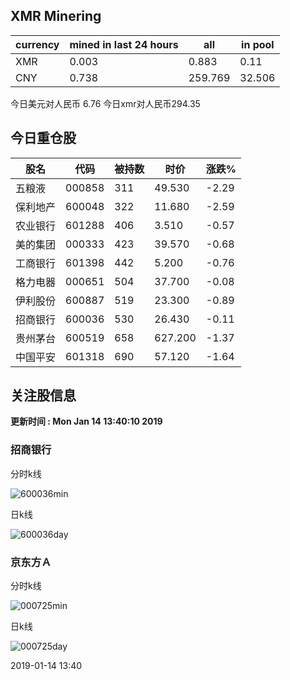 ## XMR Minering

|currency|mined in last 24 hours|all|in pool|
|---|---|---|---|
|XMR|0.003|0.883|0.11|
|CNY|0.738|259.769|32.506|

今日美元对人民币 6.76	今日xmr对人民币294.35


## 今日重仓股 

|股名|代码|被持数|时价|涨跌%|
|---|---|---|---|---|
|五粮液|000858|311|49.530|-2.29|
|保利地产|600048|322|11.680|-2.59|
|农业银行|601288|406|3.510|-0.57|
|美的集团|000333|423|39.570|-0.68|
|工商银行|601398|442|5.200|-0.76|
|格力电器|000651|504|37.700|-0.08|
|伊利股份|600887|519|23.300|-0.89|
|招商银行|600036|530|26.430|-0.11|
|贵州茅台|600519|658|627.200|-1.37|
|中国平安|601318|690|57.120|-1.64|

## 关注股信息
**更新时间 : Mon Jan 14 13:40:10 2019**
### 招商银行 
分时k线

![600036min](http://image.sinajs.cn/newchart/min/n/sh600036.gif)

日k线

![600036day](http://image.sinajs.cn/newchart/daily/n/sh600036.gif)

### 京东方Ａ 
分时k线

![000725min](http://image.sinajs.cn/newchart/min/n/sz000725.gif)

日k线

![000725day](http://image.sinajs.cn/newchart/daily/n/sz000725.gif)

2019-01-14 13:40